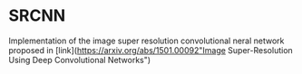 # SRCNN
Implementation of the image super resolution convolutional neral network proposed in [link](https://arxiv.org/abs/1501.00092"Image Super-Resolution Using Deep Convolutional Networks")
